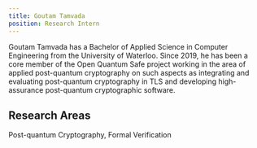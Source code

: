 ```yaml
---
title: Goutam Tamvada
position: Research Intern
---
```


Goutam Tamvada has a Bachelor of Applied Science in Computer Engineering from the University of Waterloo. Since 2019, he has been a core member of the Open Quantum Safe project working in the area of applied post-quantum cryptography on such aspects as integrating and evaluating post-quantum cryptography in TLS and developing high-assurance post-quantum cryptographic software.

## Research Areas 
Post-quantum Cryptography, Formal Verification
